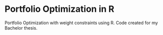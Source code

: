 # Portfolio Optimization in R
Portfolio Optimization with weight constraints using R. Code created for my Bachelor thesis.
